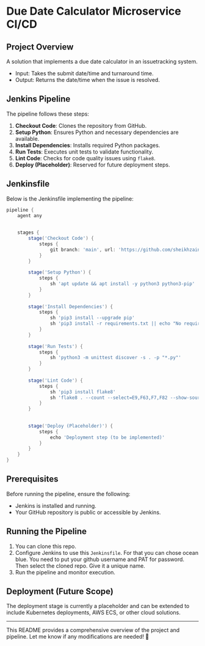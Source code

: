 # Due Date Calculator Microservice CI/CD

## Project Overview

A solution that implements a due date calculator in an issuetracking system.

-  Input: Takes the submit date/time and turnaround time.
-  Output: Returns the date/time when the issue is resolved.

## Jenkins Pipeline

The pipeline follows these steps:

1. **Checkout Code**: Clones the repository from GitHub.
2. **Setup Python**: Ensures Python and necessary dependencies are available.
3. **Install Dependencies**: Installs required Python packages.
4. **Run Tests**: Executes unit tests to validate functionality.
5. **Lint Code**: Checks for code quality issues using `flake8`.
6. **Deploy (Placeholder)**: Reserved for future deployment steps.

## Jenkinsfile

Below is the Jenkinsfile implementing the pipeline:

```groovy
pipeline {
    agent any
    
    
    stages {
        stage('Checkout Code') {
            steps {
                git branch: 'main', url: 'https://github.com/sheikhzain64/Emarsays'
            }
        }
        
        stage('Setup Python') {
            steps {
                sh 'apt update && apt install -y python3 python3-pip'
            }
        }
        
        stage('Install Dependencies') {
            steps {
                sh 'pip3 install --upgrade pip'
                sh 'pip3 install -r requirements.txt || echo "No requirements.txt found, skipping."'
            }
        }
        
        stage('Run Tests') {
            steps {
                sh 'python3 -m unittest discover -s . -p "*.py"'
            }
        }
        
        stage('Lint Code') {
            steps {
                sh 'pip3 install flake8'
                sh 'flake8 . --count --select=E9,F63,F7,F82 --show-source --statistics || echo "Linting issues found."'
            }
        }
        
        
        stage('Deploy (Placeholder)') {
            steps {
                echo 'Deployment step (to be implemented)'
            }
        }
    }
}
```

## Prerequisites

Before running the pipeline, ensure the following:

- Jenkins is installed and running.
- Your GitHub repository is public or accessible by Jenkins.

## Running the Pipeline

1. You can clone this repo.
2. Configure Jenkins to use this `Jenkinsfile`. For that you can chose ocean blue. You need to put your github username and PAT for
   password. Then select the cloned repo. Give it a unique name.
3. Run the pipeline and monitor execution.

## Deployment (Future Scope)

The deployment stage is currently a placeholder and can be extended to include Kubernetes deployments, AWS ECS, or other cloud solutions.

---

This README provides a comprehensive overview of the project and pipeline. Let me know if any modifications are needed! 🚀

